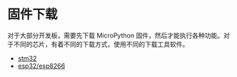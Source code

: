 # 固件下载

对于大部分开发板，需要先下载 MicroPython 固件，然后才能执行各种功能。对于不同的芯片，有着不同的下载方式，使用不同的下载工具软件。

- [stm32](stm32/readme.md)
- [esp32/esp8266](esp/readme.md)
